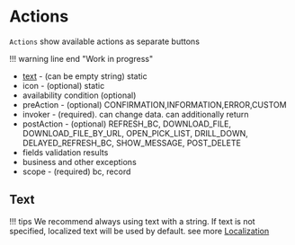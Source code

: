# Actions
`Actions` show available actions as separate buttons

!!! warning line end "Work in progress"
 
* [text](#text) - (can be empty string) static 
* icon - (optional) static
* availability condition (optional)
* preAction - (optional) CONFIRMATION,INFORMATION,ERROR,CUSTOM
* invoker - (required). can change data. can additionally return
* postAction - (optional) REFRESH_BC, DOWNLOAD_FILE, DOWNLOAD_FILE_BY_URL, OPEN_PICK_LIST, DRILL_DOWN, DELAYED_REFRESH_BC, SHOW_MESSAGE, POST_DELETE
* fields validation results
* business and other exceptions
* scope - (required) bc, record

## <a id="text">Text</a>
 
!!! tips 
    We recommend always using text with a string. 
    If text is not specified, localized text will be used by default. see more [Localization](/features/element/localizaton/localization)
<!--

### How does it look?
=== "text"
    === "empty"
    === "filled"
=== "icon"
    === "only icon"
    === "icon and text"
=== "availability"
    === "false"
    === "true"
=== "preAction"
    === "CONFIRMATION"
    === "INFORMATION"
    === "ERROR"
=== "postAction"
    === "DRILL_DOWN"
    === "DOWNLOAD_FILE"
    === "SHOW_MESSAGE"
    === "REFRESH_BC"
    === "...Deprecated"
        === "DOWNLOAD_FILE_BY_URL"
        === "OPEN_PICK_LIST"
        === "DELAYED_REFRESH_BC"
        === "POST_DELETE"
=== "scope bc"
    === "bc"
    === "record"

### How does it look?
=== "actions"
##### How to add?
??? Example

### Standard actions
#### create
##### How does it look?
=== "Form widget"
##### How to add?
??? Example

#### cancel-create
##### How does it look?
=== "Form widget"
##### How to add?
??? Example

#### save
##### How does it look?
=== "Form widget"
##### How to add?
??? Example

#### delete
##### How does it look?
=== "Form widget"
##### How to add?
??? Example

#### copy
##### How does it look?
=== "Form widget"
##### How to add?
??? Example
-->

<!--
#### <a id="Actionsgroups">Actions groups</a>
`Actions groups` group subset of available actions into a single button with drop down


##### How does it look?
=== "Form widget"
##### How to add?
??? Example
-->


